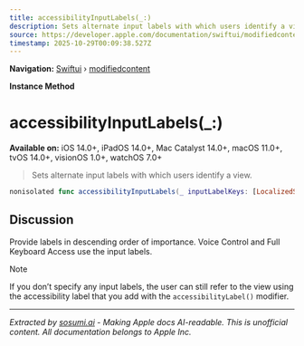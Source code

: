 ```yaml
---
title: accessibilityInputLabels(_:)
description: Sets alternate input labels with which users identify a view.
source: https://developer.apple.com/documentation/swiftui/modifiedcontent/accessibilityinputlabels(_:)
timestamp: 2025-10-29T00:09:38.527Z
---
```


**Navigation:** [Swiftui](/documentation/swiftui) › [modifiedcontent](/documentation/swiftui/modifiedcontent)

**Instance Method**

# accessibilityInputLabels(_:)

**Available on:** iOS 14.0+, iPadOS 14.0+, Mac Catalyst 14.0+, macOS 11.0+, tvOS 14.0+, visionOS 1.0+, watchOS 7.0+

> Sets alternate input labels with which users identify a view.

```swift
nonisolated func accessibilityInputLabels(_ inputLabelKeys: [LocalizedStringKey]) -> ModifiedContent<Content, Modifier>
```

## Discussion

Provide labels in descending order of importance. Voice Control and Full Keyboard Access use the input labels.

> [!NOTE]
> If you don’t specify any input labels, the user can still refer to the view using the accessibility label that you add with the `accessibilityLabel()` modifier.

---

*Extracted by [sosumi.ai](https://sosumi.ai) - Making Apple docs AI-readable.*
*This is unofficial content. All documentation belongs to Apple Inc.*

